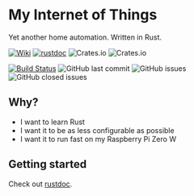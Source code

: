 # My Internet of Things

Yet another home automation. Written in Rust.

[![Wiki](https://img.shields.io/badge/-Wiki-orange.svg)](https://github.com/eigenein/my-iot-rs/wiki)
[![rustdoc](https://img.shields.io/badge/-rustdoc-lightgray.svg)](https://eigenein.github.io/my-iot-rs/my_iot/)
![Crates.io](https://img.shields.io/crates/v/my-iot)
![Crates.io](https://img.shields.io/crates/l/my-iot)

[![Build Status](https://travis-ci.com/eigenein/my-iot-rs.svg?branch=master)](https://travis-ci.com/eigenein/my-iot-rs)
![GitHub last commit](https://img.shields.io/github/last-commit/eigenein/my-iot-rs)
![GitHub issues](https://img.shields.io/github/issues-raw/eigenein/my-iot-rs)
![GitHub closed issues](https://img.shields.io/github/issues-closed-raw/eigenein/my-iot-rs)

## Why?

- I want to learn Rust
- I want it to be as less configurable as possible
- I want it to run fast on my Raspberry Pi Zero W

## Getting started

Check out [rustdoc](https://eigenein.github.io/my-iot-rs/my_iot/).
